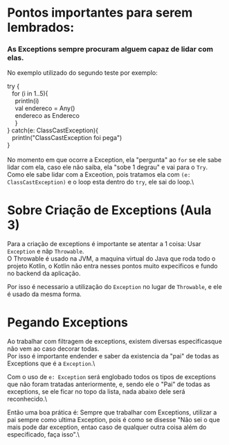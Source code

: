 # Pontos importantes para serem lembrados:

### As Exceptions sempre procuram alguem capaz de lidar com elas.

No exemplo utilizado do segundo teste por exemplo:


try {\
&ensp; for (i in 1..5){\
&ensp;&ensp; println(i)\
&ensp;&ensp; val endereco = Any()\
&ensp;&ensp; endereco as Endereco\
&ensp;&ensp; }\
} catch(e: ClassCastException){\
&ensp; println("ClassCastException foi pega")\
}
\
\
No momento em que ocorre a Exception, ela "pergunta" ao `for` se ele sabe lidar com ela, caso ele não saiba, ela "sobe 1 degrau" e vai para o `Try`. \
Como ele sabe lidar com a Exceotion, pois tratamos ela com `(e: ClassCastException)` e o loop esta dentro do `try`, ele sai do loop.\

# Sobre Criação de Exceptions (Aula 3)

Para a criação de exceptions é importante se atentar a 1 coisa: Usar `Exception` e nãp `Throwable`.\
O Throwable é usado na JVM, a maquina virtual do Java que roda todo o projeto Kotlin,
o Kotlin não entra nesses pontos muito expecificos e fundo no backend da aplicação.

Por isso é necessario a utilização do `Exception` no lugar de `Throwable`, e ele é usado da mesma forma.

# Pegando Exceptions

Ao trabalhar com filtragem de exceptions, existem diversas especificasque não vem ao caso decorar todas.\
Por isso é importante endender e saber da existencia da "pai" de todas as Exceptions que é a `Exception`.\

Com o uso de `e: Exception` será englobado todos os tipos de exceptions que não foram tratadas anteriormente, e, 
sendo ele o "Pai" de todas as exceptions, se ele ficar no topo da lista, nada abaixo dele será reconhecido.\

Então uma boa prática é: Sempre que trabalhar com Exceptions, utilizar a pai sempre como ultima Exception, pois é 
como se disesse "Não sei o que mais pode dar exception, entao caso de qualquer outra coisa além do especificado, 
faça isso".\ 